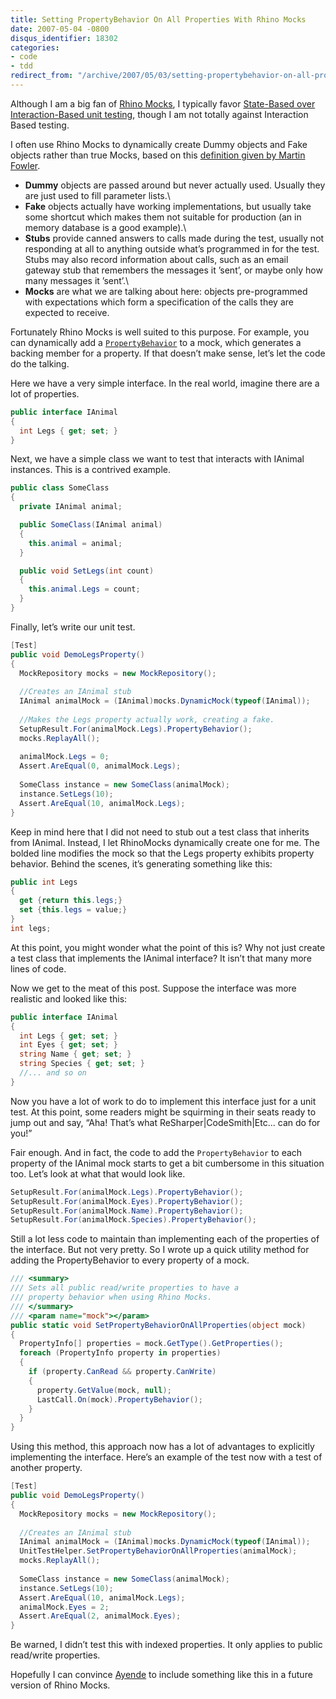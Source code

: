 ```yaml
---
title: Setting PropertyBehavior On All Properties With Rhino Mocks
date: 2007-05-04 -0800
disqus_identifier: 18302
categories:
- code
- tdd
redirect_from: "/archive/2007/05/03/setting-propertybehavior-on-all-properties-with-rhino-mocks.aspx/"
---
```


Although I am a big fan of [Rhino
Mocks](http://www.ayende.com/projects/rhino-mocks.aspx "Rhino Mocks Website"),
I typically favor [State-Based over Interaction-Based unit
testing](http://www.benpryor.com/blog/index.php?/archives/28-State-based-vs.-Interaction-based-Unit-Testing.html "State-Based vs Interaction Based unit testing"),
though I am not totally against Interaction Based testing.

I often use Rhino Mocks to dynamically create Dummy objects and Fake
objects rather than true Mocks, based on this [definition given by
Martin
Fowler](http://www.martinfowler.com/articles/mocksArentStubs.html#TheDifferenceBetweenMocksAndStubs "Difference Between Mocks and Stubs").

-   **Dummy** objects are passed around but never actually used. Usually
    they are just used to fill parameter lists.\
-   **Fake** objects actually have working implementations, but usually
    take some shortcut which makes them not suitable for production (an
    in memory database is a good example).\
-   **Stubs** provide canned answers to calls made during the test,
    usually not responding at all to anything outside what’s programmed
    in for the test. Stubs may also record information about calls, such
    as an email gateway stub that remembers the messages it ’sent’, or
    maybe only how many messages it ’sent’.\
-   **Mocks** are what we are talking about here: objects pre-programmed
    with expectations which form a specification of the calls they are
    expected to receive.

Fortunately Rhino Mocks is well suited to this purpose. For example, you
can dynamically add a
[`PropertyBehavior`](http://www.ayende.com/Wiki/(S(erm2hwr3glqunji0xzztohaz))/Rhino+Mocks+Properties.ashx "Property Behavior Docs")
to a mock, which generates a backing member for a property. If that
doesn’t make sense, let’s let the code do the talking.

Here we have a very simple interface. In the real world, imagine there
are a lot of properties.

```csharp
public interface IAnimal
{
  int Legs { get; set; }
}
```

Next, we have a simple class we want to test that interacts with IAnimal
instances. This is a contrived example.

```csharp
public class SomeClass
{
  private IAnimal animal;

  public SomeClass(IAnimal animal)
  {
    this.animal = animal;
  }

  public void SetLegs(int count)
  {
    this.animal.Legs = count;
  }
}
```

Finally, let’s write our unit test.

```csharp
[Test]
public void DemoLegsProperty()
{
  MockRepository mocks = new MockRepository();
  
  //Creates an IAnimal stub    
  IAnimal animalMock = (IAnimal)mocks.DynamicMock(typeof(IAnimal));
  
  //Makes the Legs property actually work, creating a fake.
  SetupResult.For(animalMock.Legs).PropertyBehavior();
  mocks.ReplayAll();
    
  animalMock.Legs = 0;
  Assert.AreEqual(0, animalMock.Legs);
    
  SomeClass instance = new SomeClass(animalMock);
  instance.SetLegs(10);
  Assert.AreEqual(10, animalMock.Legs);
}
```

Keep in mind here that I did not need to stub out a test class that
inherits from IAnimal. Instead, I let RhinoMocks dynamically create one
for me. The bolded line modifies the mock so that the Legs property
exhibits property behavior. Behind the scenes, it’s generating something
like this:

```csharp
public int Legs
{
  get {return this.legs;}
  set {this.legs = value;}
}
int legs;
```

At this point, you might wonder what the point of this is? Why not just
create a test class that implements the IAnimal interface? It isn’t that
many more lines of code.

Now we get to the meat of this post. Suppose the interface was more
realistic and looked like this:

```csharp
public interface IAnimal
{
  int Legs { get; set; }
  int Eyes { get; set; }
  string Name { get; set; }
  string Species { get; set; }
  //... and so on
}
```

Now you have a lot of work to do to implement this interface just for a
unit test. At this point, some readers might be squirming in their seats
ready to jump out and say, “Aha! That’s what ReSharper|CodeSmith|Etc...
can do for you!”

Fair enough. And in fact, the code to add the `PropertyBehavior` to each
property of the IAnimal mock starts to get a bit cumbersome in this
situation too. Let’s look at what that would look like.

```csharp
SetupResult.For(animalMock.Legs).PropertyBehavior();
SetupResult.For(animalMock.Eyes).PropertyBehavior();
SetupResult.For(animalMock.Name).PropertyBehavior();
SetupResult.For(animalMock.Species).PropertyBehavior();
```

Still a lot less code to maintain than implementing each of the
properties of the interface. But not very pretty. So I wrote up a quick
utility method for adding the PropertyBehavior to every property of a
mock.

```csharp
/// <summary>
/// Sets all public read/write properties to have a 
/// property behavior when using Rhino Mocks.
/// </summary>
/// <param name="mock"></param>
public static void SetPropertyBehaviorOnAllProperties(object mock)
{
  PropertyInfo[] properties = mock.GetType().GetProperties();
  foreach (PropertyInfo property in properties)
  {
    if (property.CanRead && property.CanWrite)
    {
      property.GetValue(mock, null);
      LastCall.On(mock).PropertyBehavior();
    }
  }
}
```

Using this method, this approach now has a lot of advantages to
explicitly implementing the interface. Here’s an example of the test now
with a test of another property.

```csharp
[Test]
public void DemoLegsProperty()
{
  MockRepository mocks = new MockRepository();
  
  //Creates an IAnimal stub    
  IAnimal animalMock = (IAnimal)mocks.DynamicMock(typeof(IAnimal));
  UnitTestHelper.SetPropertyBehaviorOnAllProperties(animalMock);
  mocks.ReplayAll();
    
  SomeClass instance = new SomeClass(animalMock);
  instance.SetLegs(10);
  Assert.AreEqual(10, animalMock.Legs);
  animalMock.Eyes = 2;
  Assert.AreEqual(2, animalMock.Eyes);
}
```

Be warned, I didn’t test this with indexed properties. It only applies
to public read/write properties.

Hopefully I can convince
[Ayende](http://www.ayende.com/ "Ayende’s Blog") to include something
like this in a future version of Rhino Mocks.

